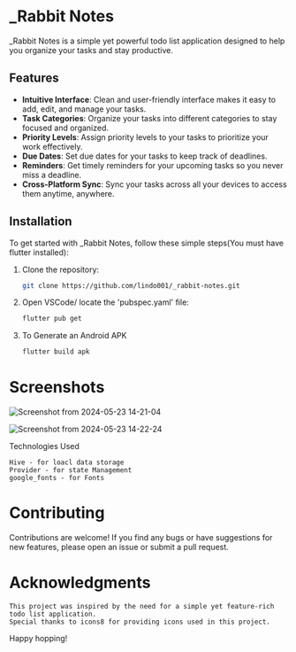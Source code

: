 # _Rabbit Notes


_Rabbit Notes is a simple yet powerful todo list application designed to help you organize your tasks and stay productive.

## Features

- **Intuitive Interface**: Clean and user-friendly interface makes it easy to add, edit, and manage your tasks.
- **Task Categories**: Organize your tasks into different categories to stay focused and organized.
- **Priority Levels**: Assign priority levels to your tasks to prioritize your work effectively.
- **Due Dates**: Set due dates for your tasks to keep track of deadlines.
- **Reminders**: Get timely reminders for your upcoming tasks so you never miss a deadline.
- **Cross-Platform Sync**: Sync your tasks across all your devices to access them anytime, anywhere.

## Installation 

To get started with _Rabbit Notes, follow these simple steps(You must have flutter installed):

1. Clone the repository:

   ```bash
   git clone https://github.com/lindo001/_rabbit-notes.git

2. Open VSCode/ locate the 'pubspec.yaml' file:

   ```bash
   flutter pub get
3. To Generate an Android APK
   
   ```bash
   flutter build apk
# Screenshots
![Screenshot from 2024-05-23 14-21-04](https://github.com/lindo001/valuehabits/assets/164249333/b18781d9-4804-40b1-a9a6-b92e4024f782)

![Screenshot from 2024-05-23 14-22-24](https://github.com/lindo001/valuehabits/assets/164249333/4b801180-bfa7-4fc7-a96e-58ead231eaed)

Technologies Used

    Hive - for loacl data storage
    Provider - for state Management
    google_fonts - for Fonts

# Contributing

Contributions are welcome! If you find any bugs or have suggestions for new features, please open an issue or submit a pull request.

# Acknowledgments

    This project was inspired by the need for a simple yet feature-rich todo list application.
    Special thanks to icons8 for providing icons used in this project.


Happy hopping!
